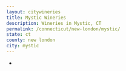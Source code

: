 ```yaml
---
layout: citywineries
title: Mystic Wineries
description: Wineries in Mystic, CT
permalink: /connecticut/new-london/mystic/
state: ct
county: new london
city: mystic
---
```

-
